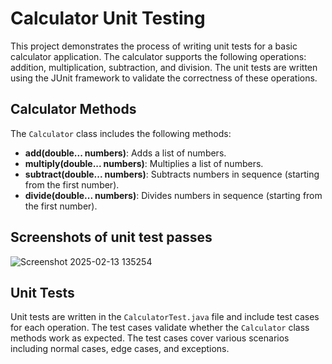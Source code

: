 # Calculator Unit Testing

This project demonstrates the process of writing unit tests for a basic calculator application. The calculator supports the following operations: addition, multiplication, subtraction, and division. The unit tests are written using the JUnit framework to validate the correctness of these operations.

## Calculator Methods

The `Calculator` class includes the following methods:

- **add(double... numbers)**: Adds a list of numbers.
- **multiply(double... numbers)**: Multiplies a list of numbers.
- **subtract(double... numbers)**: Subtracts numbers in sequence (starting from the first number).
- **divide(double... numbers)**: Divides numbers in sequence (starting from the first number).

## Screenshots of unit test passes
![Screenshot 2025-02-13 135254](https://github.com/user-attachments/assets/bcaa25a6-994b-4796-846f-b1b0c8d53867)

## Unit Tests

Unit tests are written in the `CalculatorTest.java` file and include test cases for each operation. The test cases validate whether the `Calculator` class methods work as expected. The test cases cover various scenarios including normal cases, edge cases, and exceptions.



